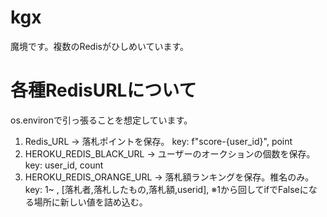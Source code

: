 # kgx
魔境です。複数のRedisがひしめいています。

# 各種RedisURLについて
os.environで引っ張ることを想定しています。
1. Redis_URL -> 落札ポイントを保存。 key: f"score-{user_id}", point
2. HEROKU_REDIS_BLACK_URL -> ユーザーのオークションの個数を保存。 key: user_id, count
3. HEROKU_REDIS_ORANGE_URL -> 落札額ランキングを保存。椎名のみ。 key: 1~ , [落札者,落札したもの,落札額,userid], ※1から回してifでFalseになる場所に新しい値を詰め込む。
